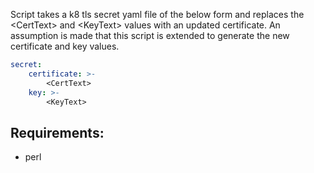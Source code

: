 Script takes a k8 tls secret yaml file of the below form and replaces the \<CertText\> and \<KeyText\> values with an updated certificate. An assumption is made that this script is extended to generate the new certificate and key values.

```yaml
secret:
    certificate: >-
        <CertText>
    key: >-
        <KeyText>
```

## Requirements:
- perl

